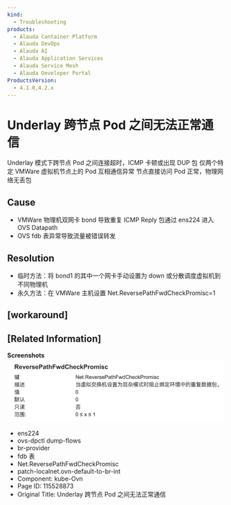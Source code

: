 ```yaml
---
kind:
  - Troubleshooting
products:
  - Alauda Container Platform
  - Alauda DevOps
  - Alauda AI
  - Alauda Application Services
  - Alauda Service Mesh
  - Alauda Developer Portal
ProductsVersion:
  - 4.1.0,4.2.x
---
```

<!-- A type of document that involves encountering a fault, diagnosing it, performing root cause analysis, and providing solutions. -->

# Underlay 跨节点 Pod 之间无法正常通信

Underlay 模式下跨节点 Pod 之间连接超时，ICMP 卡顿或出现 DUP 包 仅两个特定 VMWare 虚拟机节点上的 Pod 互相通信异常 节点直接访问 Pod 正常，物理网络无丢包

## Cause
- VMWare 物理机双网卡 bond 导致重复 ICMP Reply 包通过 ens224 进入 OVS Datapath
- OVS fdb 表异常导致流量被错误转发

## Resolution
- 临时方法：将 bond1 的其中一个网卡手动设置为 down 或分散调度虚拟机到不同物理机
- 永久方法：在 VMWare 主机设置 Net.ReversePathFwdCheckPromisc=1

## [workaround]

## [Related Information]
**Screenshots**
![](assets/underlay-kua-jie-dian-pod-zhi-jian-wu-fa-zheng-chang-tong-xin/image2022-6-9_18-27-16.png)
- ens224
- ovs-dpctl dump-flows
- br-provider
- fdb 表
- Net.ReversePathFwdCheckPromisc
- patch-localnet.ovn-default-to-br-int
- Component: kube-Ovn
- Page ID: 115528873
- Original Title: Underlay 跨节点 Pod 之间无法正常通信

